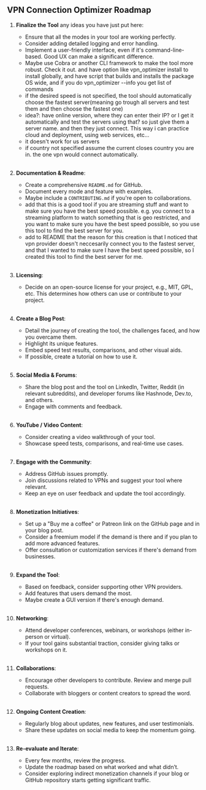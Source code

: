## VPN Connection Optimizer Roadmap

1. **Finalize the Tool** any ideas you have just put here:
    - Ensure that all the modes in your tool are working perfectly.
    - Consider adding detailed logging and error handling.
    - Implement a user-friendly interface, even if it's command-line-based. Good UX can make a significant difference. 
    - Maybe use Cobra or another CLI framework to make the tool more robust. Check it out. and have option like vpn_optimizer install to install globally, and have script that builds and installs the package OS wide, and if you do vpn_optimizer --info you get list of commands
    - if the desired speed is not specified, the tool should automatically choose the fastest server(meaning go trough all servers and test them and then choose the fastest one)
    - idea?: have online version, where they can enter their IP? or I get it automatically and test the servers using that? so just give them a server name. and then they just connect. This way i can practice cloud and deployment, using web services, etc...
    - it doesn't work for us servers
    - if country not specified assume the current closes country you are in. the one vpn would connect automatically.
    
    <br>
2. **Documentation & Readme**:
    - Create a comprehensive `README.md` for GitHub.
    - Document every mode and feature with examples.
    - Maybe include a `CONTRIBUTING.md` if you're open to collaborations.
    - add that this is a good tool if you are streaming stuff and want to make sure you have the best speed possible. e.g. you connect to a streaming platform to watch something that is geo restricted, and you want to make sure you have the best speed possible, so you use this tool to find the best server for you. 
    - add to README that the reason for this creation is that I noticed that vpn provider doesn't neccesarily connect you to the fastest server, and that I wanted to make sure I have the best speed possible, so I created this tool to find the best server for me.

    <br>
3. **Licensing**:
    - Decide on an open-source license for your project, e.g., MIT, GPL, etc. This determines how others can use or contribute to your project.

    <br>

4. **Create a Blog Post**:
    - Detail the journey of creating the tool, the challenges faced, and how you overcame them.
    - Highlight its unique features.
    - Embed speed test results, comparisons, and other visual aids.
    - If possible, create a tutorial on how to use it.

    <br>

5. **Social Media & Forums**:
    - Share the blog post and the tool on LinkedIn, Twitter, Reddit (in relevant subreddits), and developer forums like Hashnode, Dev.to, and others.
    - Engage with comments and feedback.

    <br>

6. **YouTube / Video Content**:
    - Consider creating a video walkthrough of your tool.
    - Showcase speed tests, comparisons, and real-time use cases.

    <br>

7. **Engage with the Community**:
    - Address GitHub issues promptly.
    - Join discussions related to VPNs and suggest your tool where relevant.
    - Keep an eye on user feedback and update the tool accordingly.

    <br>

8. **Monetization Initiatives**:
    - Set up a "Buy me a coffee" or Patreon link on the GitHub page and in your blog post.
    - Consider a freemium model if the demand is there and if you plan to add more advanced features.
    - Offer consultation or customization services if there's demand from businesses.

    <br>

9.  **Expand the Tool**:
    - Based on feedback, consider supporting other VPN providers.
    - Add features that users demand the most.
    - Maybe create a GUI version if there's enough demand.

    <br>

10. **Networking**:
    - Attend developer conferences, webinars, or workshops (either in-person or virtual).
    - If your tool gains substantial traction, consider giving talks or workshops on it.

    <br>

11. **Collaborations**:
    - Encourage other developers to contribute. Review and merge pull requests.
    - Collaborate with bloggers or content creators to spread the word.

    <br>

12. **Ongoing Content Creation**:
    - Regularly blog about updates, new features, and user testimonials.
    - Share these updates on social media to keep the momentum going.

    <br>

13. **Re-evaluate and Iterate**:
    - Every few months, review the progress.
    - Update the roadmap based on what worked and what didn’t.
    - Consider exploring indirect monetization channels if your blog or GitHub repository starts getting significant traffic.

